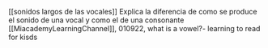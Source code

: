 [[sonidos largos de las vocales]]
Explica la diferencia de como se produce el sonido de una vocal y como el de una consonante 
[[MiacademyLearningChannel]], 010922, what is a vowel?- learning to read for kisds
